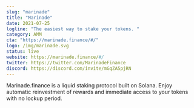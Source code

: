 ```yaml
---
slug: "marinade"
title: "Marinade"
date: 2021-07-25
logline: "The easiest way to stake your tokens. "
category: AMM
cta: "https://marinade.finance/#/"
logo: /img/marinade.svg
status: live
website: https://marinade.finance/#/
twitter: https://twitter.com/MarinadeFinance
discord: https://discord.com/invite/mGqZA5pjRN
---
```


Marinade.finance is a liquid staking protocol built on Solana. Enjoy automatic reinvestment of rewards and immediate access to your tokens with no lockup period.
